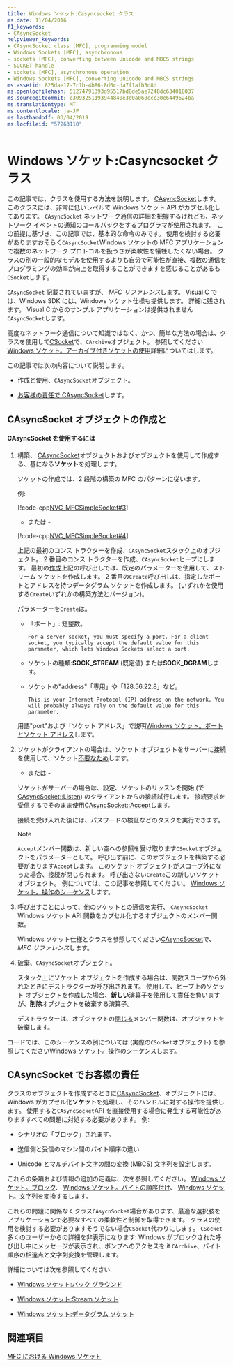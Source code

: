 ```yaml
---
title: Windows ソケット:Casyncsocket クラス
ms.date: 11/04/2016
f1_keywords:
- CAsyncSocket
helpviewer_keywords:
- CAsyncSocket class [MFC], programming model
- Windows Sockets [MFC], asynchronous
- sockets [MFC], converting between Unicode and MBCS strings
- SOCKET handle
- sockets [MFC], asynchronous operation
- Windows Sockets [MFC], converting Unicode and MBCS strings
ms.assetid: 825dae17-7c1b-4b86-8d6c-da7f1afb5d8d
ms.openlocfilehash: 51274791393d95517bd8de5ae7248dc634018037
ms.sourcegitcommit: c3093251193944840e3d0a068ecc30e6449624ba
ms.translationtype: MT
ms.contentlocale: ja-JP
ms.lasthandoff: 03/04/2019
ms.locfileid: "57263110"
---
```

# <a name="windows-sockets-using-class-casyncsocket"></a>Windows ソケット:Casyncsocket クラス

この記事では、クラスを使用する方法を説明します。 [CAsyncSocket](../mfc/reference/casyncsocket-class.md)します。 このクラスには、非常に低いレベルで Windows ソケット API がカプセル化してあります。 `CAsyncSocket` ネットワーク通信の詳細を把握するけれども、ネットワーク イベントの通知のコールバックをするプログラマが使用されます。 この前提に基づき、この記事では、基本的な命令のみです。 使用を検討する必要がありますおそらく`CAsyncSocket`Windows ソケットの MFC アプリケーションで複数のネットワーク プロトコルを扱うさが柔軟性を犠牲したくない場合。 クラスの別の一般的なモデルを使用するよりも自分で可能性が直接、複数の通信をプログラミングの効率が向上を取得することができますを感じることがあるも`CSocket`します。

`CAsyncSocket` 記載されていますが、 *MFC リファレンス*します。 Visual C では、Windows SDK には、Windows ソケット仕様も提供します。 詳細に残されます。 Visual C からのサンプル アプリケーションは提供されません`CAsyncSocket`します。

高度なネットワーク通信について知識ではなく、かつ、簡単な方法の場合は、クラスを使用して[CSocket](../mfc/reference/csocket-class.md)で、`CArchive`オブジェクト。 参照してください[Windows ソケット。アーカイブ付きソケットの使用](../mfc/windows-sockets-using-sockets-with-archives.md)詳細についてはします。

この記事では次の内容について説明します。

- 作成と使用、`CAsyncSocket`オブジェクト。

- [お客様の責任で CAsyncSocket](#_core_your_responsibilities_with_casyncsocket)します。

##  <a name="_core_creating_and_using_a_casyncsocket_object"></a> CAsyncSocket オブジェクトの作成と

#### <a name="to-use-casyncsocket"></a>CAsyncSocket を使用するには

1. 構築、 [CAsyncSocket](../mfc/reference/casyncsocket-class.md)オブジェクトおよびオブジェクトを使用して作成する、基になる**ソケット**を処理します。

   ソケットの作成では、2 段階の構築の MFC のパターンに従います。

   例:

   [!code-cpp[NVC_MFCSimpleSocket#3](../mfc/codesnippet/cpp/windows-sockets-using-class-casyncsocket_1.cpp)]

     - または -

   [!code-cpp[NVC_MFCSimpleSocket#4](../mfc/codesnippet/cpp/windows-sockets-using-class-casyncsocket_2.cpp)]

   上記の最初のコンス トラクターを作成、`CAsyncSocket`スタック上のオブジェクト。 2 番目のコンス トラクターを作成、`CAsyncSocket`ヒープにします。 最初の[作成](../mfc/reference/casyncsocket-class.md#create)上記の呼び出しでは、既定のパラメーターを使用して、ストリーム ソケットを作成します。 2 番目の`Create`呼び出しは、指定したポートとアドレスを持つデータグラム ソケットを作成します。 (いずれかを使用する`Create`いずれかの構築方法とバージョン)。

   パラメーターを`Create`は。

   - 「ポート」: 短整数。

         For a server socket, you must specify a port. For a client socket, you typically accept the default value for this parameter, which lets Windows Sockets select a port.

   - ソケットの種類:**SOCK_STREAM** (既定値) または**SOCK_DGRAM**します。

   - ソケットの"address"「専用」や「128.56.22.8」など。

         This is your Internet Protocol (IP) address on the network. You will probably always rely on the default value for this parameter.

   用語"port"および「ソケット アドレス」で説明[Windows ソケット。ポートとソケット アドレス](../mfc/windows-sockets-ports-and-socket-addresses.md)します。

1. ソケットがクライアントの場合は、ソケット オブジェクトをサーバーに接続を使用して、ソケット[不要なため](../mfc/reference/casyncsocket-class.md#connect)します。

     - または -

   ソケットがサーバーの場合は、設定、ソケットのリッスンを開始 (で[CAsyncSocket::Listen](../mfc/reference/casyncsocket-class.md#listen)) のクライアントからの接続試行します。 接続要求を受信するでそのまま使用[CAsyncSocket::Accept](../mfc/reference/casyncsocket-class.md#accept)します。

   接続を受け入れた後には、パスワードの検証などのタスクを実行できます。

    > [!NOTE]
    >  `Accept`メンバー関数は、新しい空への参照を受け取ります`CSocket`オブジェクトをパラメーターとして。 呼び出す前に、このオブジェクトを構築する必要があります`Accept`します。 このソケット オブジェクトがスコープ外になった場合、接続が閉じられます。 呼び出さない`Create`この新しいソケット オブジェクト。 例については、この記事を参照してください。 [Windows ソケット。操作のシーケンス](../mfc/windows-sockets-sequence-of-operations.md)します。

1. 呼び出すことによって、他のソケットとの通信を実行、 `CAsyncSocket` Windows ソケット API 関数をカプセル化するオブジェクトのメンバー関数。

   Windows ソケット仕様とクラスを参照してください[CAsyncSocket](../mfc/reference/casyncsocket-class.md)で、 *MFC リファレンス*します。

1. 破棄、`CAsyncSocket`オブジェクト。

   スタック上にソケット オブジェクトを作成する場合は、関数スコープから外れたときにデストラクターが呼び出されます。 使用して、ヒープ上のソケット オブジェクトを作成した場合、**新しい**演算子を使用して責任を負いますが、**削除**オブジェクトを破棄する演算子。

   デストラクターは、オブジェクトの[閉じる](../mfc/reference/casyncsocket-class.md#close)メンバー関数は、オブジェクトを破棄します。

コードでは、このシーケンスの例については (実際の`CSocket`オブジェクト) を参照してください[Windows ソケット。操作のシーケンス](../mfc/windows-sockets-sequence-of-operations.md)します。

##  <a name="_core_your_responsibilities_with_casyncsocket"></a> CAsyncSocket でお客様の責任

クラスのオブジェクトを作成するときに[CAsyncSocket](../mfc/reference/casyncsocket-class.md)、オブジェクトには、Windows がカプセル化**ソケット**を処理し、そのハンドルに対する操作を提供します。 使用すると`CAsyncSocket`API を直接使用する場合に発生する可能性がありますすべての問題に対処する必要があります。 例:

- シナリオの「ブロック」されます。

- 送信側と受信のマシン間のバイト順序の違い

- Unicode とマルチバイト文字の間の変換 (MBCS) 文字列を設定します。

これらの条項および情報の追加の定義は、次を参照してください。 [Windows ソケット。ブロック](../mfc/windows-sockets-blocking.md)、 [Windows ソケット。バイトの順序付け](../mfc/windows-sockets-byte-ordering.md)、 [Windows ソケット。文字列を変換する](../mfc/windows-sockets-converting-strings.md)します。

これらの問題に関係なくクラス`CAsycnSocket`場合があります、最適な選択肢をアプリケーションで必要なすべての柔軟性と制御を取得できます。 クラスの使用を検討する必要がありますそうでない場合`CSocket`代わりにします。 `CSocket` 多くのユーザーからの詳細を非表示になります: Windows がブロックされた呼び出し中にメッセージが表示され、ポンプへのアクセスを it `CArchive`、バイト順序の相違点と文字列変換を管理します。

詳細については次を参照してください:

- [Windows ソケット:バック グラウンド](../mfc/windows-sockets-background.md)

- [Windows ソケット:Stream ソケット](../mfc/windows-sockets-stream-sockets.md)

- [Windows ソケット:データグラム ソケット](../mfc/windows-sockets-datagram-sockets.md)

## <a name="see-also"></a>関連項目

[MFC における Windows ソケット](../mfc/windows-sockets-in-mfc.md)
